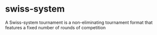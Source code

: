 # swiss-system
A Swiss-system tournament is a non-eliminating tournament format that features a fixed number of rounds of competition
